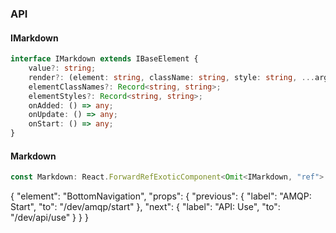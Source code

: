 

### API

#### IMarkdown

```ts
interface IMarkdown extends IBaseElement {
    value?: string;
    render?: (element: string, className: string, style: string, ...args: any[]) => string;
    elementClassNames?: Record<string, string>;
    elementStyles?: Record<string, string>;
    onAdded: () => any;
    onUpdate: () => any;
    onStart: () => any;
}
```

#### Markdown

```ts
const Markdown: React.ForwardRefExoticComponent<Omit<IMarkdown, "ref"> & React.RefAttributes<unknown>>;
```


{
  "element": "BottomNavigation",
  "props": {
    "previous": {
      "label": "AMQP: Start",
      "to": "/dev/amqp/start"
    },
    "next": {
      "label": "API: Use",
      "to": "/dev/api/use"
    }
  }
}